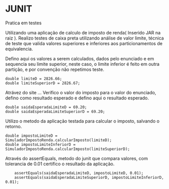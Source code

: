 # JUNIT

Pratica em testes

Utilizando uma aplicação de calculo de imposto de renda( Inserido JAR na raiz ). Realizo testes de caixa preta utilizando análise de valor limite, técnica de teste que valida valores superiores e inferiores aos particionamentos de equivalencia.

Defino aqui os valores a serem calculados, dados pelo enunciado e em sequencia seu limite superior, neste caso, o limite inferior é feito em outra partição, e por convenção não repetimos teste.

    double limiteD = 2826.66;
    double limiteSuperiorD = 2826.67;

Atrávez do site ...
Verifico o valor do imposto para o valor do enunciado,
defino como resultado esperado e defino aqui o resultado esperado.

    double saidaEsperadaLimiteD = 69.20;
    double saidaEsperadaLimiteSuperiorD = 69.20;

Utilizo o metodo da aplicação testada para calcular o imposto, salvando o retorno.

    double impostoLimiteD = SimuladorImpostoRenda.calcularImposto(limiteD);
	double impostoLimiteInferiorD = SimuladorImpostoRenda.calcularImposto(limiteSuperiorD);

Através do assertEquals, metodo do junit que compara valores, com tolerancia de 0.01 certifico o resultado da aplicação.

		assertEquals(saidaEsperadaLimiteD, impostoLimiteD, 0.01);
		assertEquals(saidaEsperadaLimiteSuperiorD, impostoLimiteInferiorD, 0.01);
